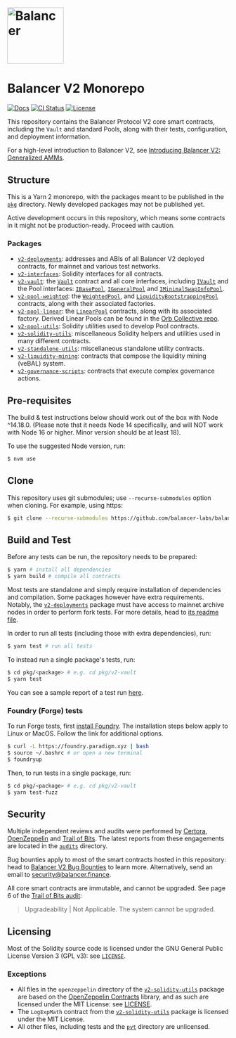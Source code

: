 # <img src="logo.svg" alt="Balancer" height="128px">

# Balancer V2 Monorepo

[![Docs](https://img.shields.io/badge/docs-%F0%9F%93%84-blue)](https://docs.balancer.fi/)
[![CI Status](https://github.com/balancer-labs/balancer-v2-monorepo/workflows/CI/badge.svg)](https://github.com/balancer-labs/balancer-v2-monorepo/actions)
[![License](https://img.shields.io/badge/License-GPLv3-green.svg)](https://www.gnu.org/licenses/gpl-3.0)

This repository contains the Balancer Protocol V2 core smart contracts, including the `Vault` and standard Pools, along with their tests, configuration, and deployment information.

For a high-level introduction to Balancer V2, see [Introducing Balancer V2: Generalized AMMs](https://medium.com/balancer-protocol/balancer-v2-generalizing-amms-16343c4563ff).

## Structure

This is a Yarn 2 monorepo, with the packages meant to be published in the [`pkg`](./pkg) directory. Newly developed packages may not be published yet.

Active development occurs in this repository, which means some contracts in it might not be production-ready. Proceed with caution.

### Packages

- [`v2-deployments`](./pkg/deployments): addresses and ABIs of all Balancer V2 deployed contracts, for mainnet and various test networks.
- [`v2-interfaces`](./pkg/interfaces): Solidity interfaces for all contracts.
- [`v2-vault`](./pkg/vault): the [`Vault`](./pkg/vault/contracts/Vault.sol) contract and all core interfaces, including [`IVault`](./pkg/interfaces/contracts/vault/IVault.sol) and the Pool interfaces: [`IBasePool`](./pkg/interfaces/contracts/vault/IBasePool.sol), [`IGeneralPool`](./pkg/interfaces/contracts/vault/IGeneralPool.sol) and [`IMinimalSwapInfoPool`](./pkg/interfaces/contracts/vault/IMinimalSwapInfoPool.sol).
- [`v2-pool-weighted`](./pkg/pool-weighted): the [`WeightedPool`](./pkg/pool-weighted/contracts/WeightedPool.sol), and [`LiquidityBootstrappingPool`](./pkg/pool-weighted/contracts/lbp/LiquidityBootstrappingPool.sol) contracts, along with their associated factories.
- [`v2-pool-linear`](./pkg/pool-linear): the [`LinearPool`](./pkg/pool-linear/contracts/LinearPool.sol) contracts, along with its associated factory. Derived Linear Pools can be found in the [Orb Collective repo](https://github.com/orbcollective/linear-pools).
- [`v2-pool-utils`](./pkg/pool-utils): Solidity utilities used to develop Pool contracts.
- [`v2-solidity-utils`](./pkg/solidity-utils): miscellaneous Solidity helpers and utilities used in many different contracts.
- [`v2-standalone-utils`](./pkg/standalone-utils): miscellaneous standalone utility contracts.
- [`v2-liquidity-mining`](./pkg/liquidity-mining): contracts that compose the liquidity mining (veBAL) system.
- [`v2-governance-scripts`](./pkg/governance-scripts): contracts that execute complex governance actions.

## Pre-requisites

The build & test instructions below should work out of the box with Node ^14.18.0. (Please note that it needs Node 14 specifically, and will NOT work with Node 16 or higher. Minor version should be at least 18).

To use the suggested Node version, run:

```bash
$ nvm use
```

## Clone

This repository uses git submodules; use `--recurse-submodules` option when cloning. For example, using https:

```bash
$ git clone --recurse-submodules https://github.com/balancer-labs/balancer-v2-monorepo.git
```

## Build and Test

Before any tests can be run, the repository needs to be prepared:

```bash
$ yarn # install all dependencies
$ yarn build # compile all contracts
```

Most tests are standalone and simply require installation of dependencies and compilation. Some packages however have extra requirements. Notably, the [`v2-deployments`](./pkg/deployments) package must have access to mainnet archive nodes in order to perform fork tests. For more details, head to [its readme file](./pkg/deployments/README.md).

In order to run all tests (including those with extra dependencies), run:

```bash
$ yarn test # run all tests
```

To instead run a single package's tests, run:

```bash
$ cd pkg/<package> # e.g. cd pkg/v2-vault
$ yarn test
```

You can see a sample report of a test run [here](./audits/test-report.md).

### Foundry (Forge) tests

To run Forge tests, first [install Foundry](https://book.getfoundry.sh/getting-started/installation). The installation steps below apply to Linux or MacOS. Follow the link for additional options.

```bash
$ curl -L https://foundry.paradigm.xyz | bash
$ source ~/.bashrc # or open a new terminal
$ foundryup
```

Then, to run tests in a single package, run:
```bash
$ cd pkg/<package> # e.g. cd pkg/v2-vault
$ yarn test-fuzz
```

## Security

Multiple independent reviews and audits were performed by [Certora](https://www.certora.com/), [OpenZeppelin](https://openzeppelin.com/) and [Trail of Bits](https://www.trailofbits.com/). The latest reports from these engagements are located in the [`audits`](./audits) directory.

Bug bounties apply to most of the smart contracts hosted in this repository: head to [Balancer V2 Bug Bounties](https://docs.balancer.fi/reference/contracts/security.html#bug-bounty) to learn more. Alternatively, send an email to security@balancer.finance.

All core smart contracts are immutable, and cannot be upgraded. See page 6 of the [Trail of Bits audit](https://github.com/balancer-labs/balancer-v2-monorepo/blob/master/audits/trail-of-bits/2021-04-02.pdf):

> Upgradeability | Not Applicable. The system cannot be upgraded.

## Licensing

Most of the Solidity source code is licensed under the GNU General Public License Version 3 (GPL v3): see [`LICENSE`](./LICENSE).

### Exceptions

- All files in the `openzeppelin` directory of the [`v2-solidity-utils`](./pkg/solidity-utils) package are based on the [OpenZeppelin Contracts](https://github.com/OpenZeppelin/openzeppelin-contracts) library, and as such are licensed under the MIT License: see [LICENSE](./pkg/solidity-utils/contracts/openzeppelin/LICENSE).
- The `LogExpMath` contract from the [`v2-solidity-utils`](./pkg/solidity-utils) package is licensed under the MIT License.
- All other files, including tests and the [`pvt`](./pvt) directory are unlicensed.
